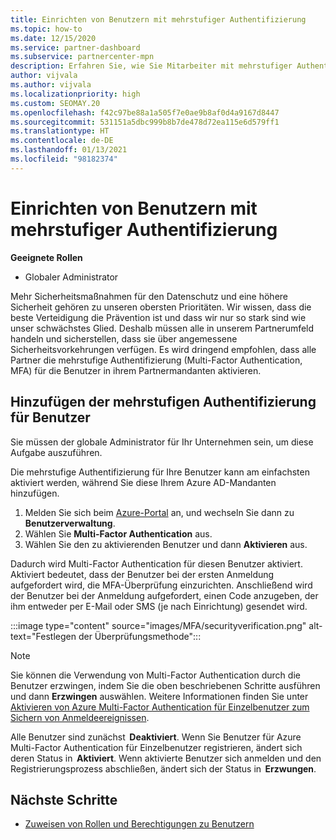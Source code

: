 ```yaml
---
title: Einrichten von Benutzern mit mehrstufiger Authentifizierung
ms.topic: how-to
ms.date: 12/15/2020
ms.service: partner-dashboard
ms.subservice: partnercenter-mpn
description: Erfahren Sie, wie Sie Mitarbeiter mit mehrstufiger Authentifizierung (MFA) einrichten.
author: vijvala
ms.author: vijvala
ms.localizationpriority: high
ms.custom: SEOMAY.20
ms.openlocfilehash: f42c97be88a1a505f7e0ae9b8af0d4a9167d8447
ms.sourcegitcommit: 531151a5dbc999b8b7de478d72ea115e6d579ff1
ms.translationtype: HT
ms.contentlocale: de-DE
ms.lasthandoff: 01/13/2021
ms.locfileid: "98182374"
---
```

# <a name="set-up-your-users-with-multi-factor-authentication"></a>Einrichten von Benutzern mit mehrstufiger Authentifizierung

**Geeignete Rollen**

- Globaler Administrator

Mehr Sicherheitsmaßnahmen für den Datenschutz und eine höhere Sicherheit gehören zu unseren obersten Prioritäten. Wir wissen, dass die beste Verteidigung die Prävention ist und dass wir nur so stark sind wie unser schwächstes Glied. Deshalb müssen alle in unserem Partnerumfeld handeln und sicherstellen, dass sie über angemessene Sicherheitsvorkehrungen verfügen. Es wird dringend empfohlen, dass alle Partner die mehrstufige Authentifizierung (Multi-Factor Authentication, MFA) für die Benutzer in ihrem Partnermandanten aktivieren. 

## <a name="add-multi-factor-authentication-for-your-users"></a>Hinzufügen der mehrstufigen Authentifizierung für Benutzer

Sie müssen der globale Administrator für Ihr Unternehmen sein, um diese Aufgabe auszuführen.

Die mehrstufige Authentifizierung für Ihre Benutzer kann am einfachsten aktiviert werden, während Sie diese Ihrem Azure AD-Mandanten hinzufügen.

1. Melden Sie sich beim [Azure-Portal](https://portal.azure.com) an, und wechseln Sie dann zu **Benutzerverwaltung**.
1. Wählen Sie **Multi-Factor Authentication** aus.
1. Wählen Sie den zu aktivierenden Benutzer und dann **Aktivieren** aus.

Dadurch wird Multi-Factor Authentication für diesen Benutzer aktiviert. Aktiviert bedeutet, dass der Benutzer bei der ersten Anmeldung aufgefordert wird, die MFA-Überprüfung einzurichten. Anschließend wird der Benutzer bei der Anmeldung aufgefordert, einen Code anzugeben, der ihm entweder per E-Mail oder SMS (je nach Einrichtung) gesendet wird.  

:::image type="content" source="images/MFA/securityverification.png" alt-text="Festlegen der Überprüfungsmethode":::

>[!NOTE]
>Sie können die Verwendung von Multi-Factor Authentication durch die Benutzer erzwingen, indem Sie die oben beschriebenen Schritte ausführen und dann **Erzwingen** auswählen. Weitere Informationen finden Sie unter [Aktivieren von Azure Multi-Factor Authentication für Einzelbenutzer zum Sichern von Anmeldeereignissen](/azure/active-directory/authentication/howto-mfa-userstates). 

Alle Benutzer sind zunächst  **Deaktiviert**. Wenn Sie Benutzer für Azure Multi-Factor Authentication für Einzelbenutzer registrieren, ändert sich deren Status in  **Aktiviert**. Wenn aktivierte Benutzer sich anmelden und den Registrierungsprozess abschließen, ändert sich der Status in  **Erzwungen**. 

## <a name="next-steps"></a>Nächste Schritte

- [Zuweisen von Rollen und Berechtigungen zu Benutzern](permissions-overview.md)